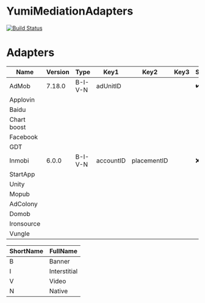 # YumiMediationAdapters

[![Build Status](https://travis-ci.com/yumimobi/YumiMediationAdapters-iOS.svg?token=zqqszx67cUwq3jc4kCzH&branch=master)](https://travis-ci.com/yumimobi/YumiMediationAdapters-iOS)

# Adapters

| Name        | Version | Type    | Key1      | Key2        | Key3 | SmartAdSize |
| ----------- | ------- | ------- | --------- | ----------- | :--: | ----------- |
| AdMob       | 7.18.0  | B-I-V-N | adUnitID  |             |      | ✔️          |
| Applovin    |         |         |           |             |      |             |
| Baidu       |         |         |           |             |      |             |
| Chart boost |         |         |           |             |      |             |
| Facebook    |         |         |           |             |      |             |
| GDT         |         |         |           |             |      |             |
| Inmobi      | 6.0.0   | B-I-V-N | accountID | placementID |      | ❌           |
| StartApp    |         |         |           |             |      |             |
| Unity       |         |         |           |             |      |             |
| Mopub       |         |         |           |             |      |             |
| AdColony    |         |         |           |             |      |             |
| Domob       |         |         |           |             |      |             |
| Ironsource  |         |         |           |             |      |             |
| Vungle      |         |         |           |             |      |             |

| ShortName | FullName     |
| --------- | ------------ |
| B         | Banner       |
| I         | Interstitial |
| V         | Video        |
| N         | Native       |